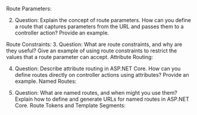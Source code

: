 Route Parameters:

2. Question: Explain the concept of route parameters. How can you define a route that captures parameters from the URL and passes them to a controller action? Provide an example.

Route Constraints: 3. Question: What are route constraints, and why are they useful? Give an example of using route constraints to restrict the values that a route parameter can accept.
Attribute Routing:

4. Question: Describe attribute routing in ASP.NET Core. How can you define routes directly on controller actions using attributes? Provide an example.
   Named Routes:

5. Question: What are named routes, and when might you use them? Explain how to define and generate URLs for named routes in ASP.NET Core.
   Route Tokens and Template Segments:
